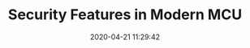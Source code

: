 ---
title: Security Features in Modern MCU
date: 2020-04-21 11:29:42
categories:
- [IoT Security]
---
